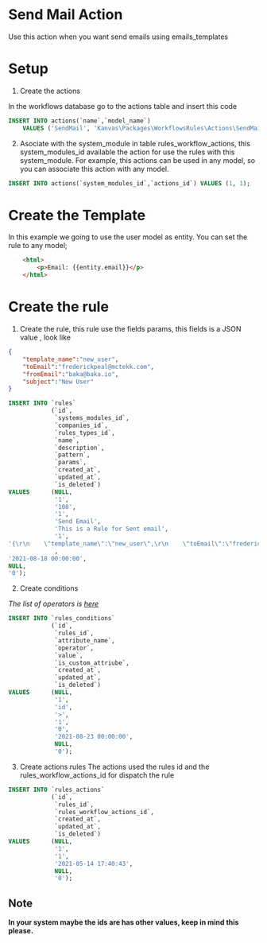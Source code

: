 # Send Mail Action

Use this action when you want send emails using emails_templates

# Setup

1. Create the actions

In the workflows database go to the actions table and insert this code

```sql
INSERT INTO actions(`name`,`model_name`) 
    VALUES ('SendMail', 'Kanvas\Packages\WorkflowsRules\Actions\SendMail');
```

2. Asociate with the system_module in table rules_workflow_actions, this system_modules_id available the action for use the rules with this system_module.
For example, this actions can be used in any model, so you can associate this action with any model.

```sql
INSERT INTO actions(`system_modules_id`,`actions_id`) VALUES (1, 1);
```

# Create the Template
In this example we going to use the user model as entity. You can set the rule to any model;

```html
    <html>
        <p>Email: {{entity.email}}</p>
    </html>
```
# Create the rule

1. Create the rule, this rule use the fields params, this fields is a JSON value , look like 
```json
{
    "template_name":"new_user",
    "toEmail":"frederickpeal@mctekk.com",
    "fromEmail":"baka@baka.io",
    "subject":"New User"
}
```

```sql
INSERT INTO `rules`
            (`id`,
             `systems_modules_id`,
             `companies_id`,
             `rules_types_id`,
             `name`,
             `description`,
             `pattern`,
             `params`,
             `created_at`,
             `updated_at`,
             `is_deleted`)
VALUES      (NULL,
             '1',
             '108',
             '1',
             'Send Email',
             'This is a Rule for Sent email',
             '1',
'{\r\n    \"template_name\":\"new_user\",\r\n    \"toEmail\":\"frederickpeal@mctekk.com\",\r\n    \"fromEmail\":\"baka@baka.io\",\r\n    \"subject\":\"New User\"\r\n}'
             ,
'2021-08-18 00:00:00',
NULL,
'0'); 
```
2. Create conditions

*The list of operators is [here](https://symfony.com/doc/current/components/expression_language/syntax.html#comparison-operators)*

```sql
INSERT INTO `rules_conditions`
            (`id`,
             `rules_id`,
             `attribute_name`,
             `operator`,
             `value`,
             `is_custom_attriube`,
             `created_at`,
             `updated_at`,
             `is_deleted`)
VALUES      (NULL,
             '1',
             'id',
             '>',
             '1',
             '0',
             '2021-08-23 00:00:00',
             NULL,
             '0'); 
```

3. Create actions rules
The actions used the rules id and the rules_workflow_actions_id for dispatch the rule
```sql
INSERT INTO `rules_actions`
            (`id`,
             `rules_id`,
             `rules_workflow_actions_id`,
             `created_at`,
             `updated_at`,
             `is_deleted`)
VALUES      (NULL,
             '1',
             '1',
             '2021-05-14 17:40:43',
             NULL,
             '0'); 
```

## Note

<b>In your system maybe the ids are has other values, keep in mind this please.</b>
